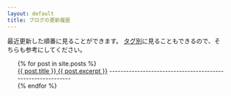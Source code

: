 ```yaml
---
layout: default
title: ブログの更新履歴
---
```

最近更新した順番に見ることができます。
<a href="staff.html" class="btn">タグ別</a>に見ることもできるので、そちらも参考にしてください。

<ul style="list-style: none;">
  {% for post in site.posts %}
    <li>
      <a href="{{ post.url }}" class="btn">{{ post.title }}
      {{ post.excerpt }}</a>
      ------------------------------------------------------------
    </li>
  {% endfor %}
</ul>
